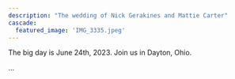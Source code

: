 ```yaml
---
description: "The wedding of Nick Gerakines and Mattie Carter"
cascade:
  featured_image: 'IMG_3335.jpeg'
---
```


The big day is June 24th, 2023. Join us in Dayton, Ohio.

<p id="theDay">... </p>

<script>
var countDownDate = new Date("Jun 24, 2023 17:00:000").getTime();
var x = setInterval(function() {
  var now = new Date().getTime();
  var distance = countDownDate - now;
  var days = Math.floor(distance / (1000 * 60 * 60 * 24));
  var hours = Math.floor((distance % (1000 * 60 * 60 * 24)) / (1000 * 60 * 60));
  var minutes = Math.floor((distance % (1000 * 60 * 60)) / (1000 * 60));
  var seconds = Math.floor((distance % (1000 * 60)) / 1000);
  document.getElementById("theDay").innerHTML = "Just " + days + " days, " + hours + " hours, and " + minutes + " minutes away!";
  if (distance < 0) {
    clearInterval(x);
    document.getElementById("theDay").innerHTML = "EXPIRED";
  }
}, 1000);
</script>
